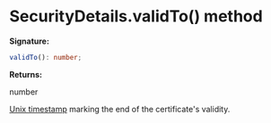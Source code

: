 # SecurityDetails.validTo() method

**Signature:**

```typescript
validTo(): number;
```

**Returns:**

number

[Unix timestamp](https://en.wikipedia.org/wiki/Unix_time) marking the end of the certificate's validity.
